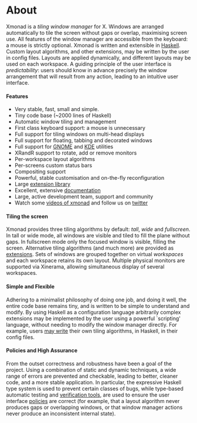 ---
---

# About

Xmonad is a _tiling window manager_ for X. Windows are arranged automatically to tile the screen without gaps or overlap, maximising screen use. All features of the window manager are accessible from the keyboard: a mouse is strictly optional. Xmonad is written and extensible in [Haskell](https://haskell.org). Custom layout algorithms, and other extensions, may be written by the user in config files. Layouts are applied dynamically, and different layouts may be used on each workspace. A guiding principle of the user interface is _predictability_: users should know in advance precisely the window arrangement that will result from any action, leading to an intuitive user interface.

#### Features

*   Very stable, fast, small and simple.
*   Tiny code base (~2000 lines of Haskell)
*   Automatic window tiling and management
*   First class keyboard support: a mouse is unnecessary
*   Full support for tiling windows on multi-head displays
*   Full support for floating, tabbing and decorated windows
*   Full support for [GNOME](https://haskell.org/haskellwiki/Xmonad/Using_xmonad_in_Gnome) and [KDE](https://haskell.org/haskellwiki/Xmonad/Using_xmonad_in_KDE) utilities
*   XRandR support to rotate, add or remove monitors
*   Per-workspace layout algorithms
*   Per-screens custom status bars
*   Compositing support
*   Powerful, stable customisation and on-the-fly reconfiguration
*   Large [extension library](https://hackage.haskell.org/package/xmonad-contrib)
*   Excellent, extensive [documentation](https://hackage.haskell.org/package/xmonad)
*   Large, active development team, support and community
*   Watch some [videos of xmonad](videos.html) and follow us on [twitter](https://twitter.com/xmonad)

#### Tiling the screen

Xmonad provides three tiling algorithms by default: _tall_, _wide_ and _fullscreen_. In tall or wide mode, all windows are visible and tiled to fill the plane without gaps. In fullscreen mode only the focused window is visible, filling the screen. Alternative tiling algorithms (and much more) are provided as [extensions](https://hackage.haskell.org/package/xmonad-contrib). Sets of windows are grouped together on virtual _workspaces_ and each workspace retains its own layout. Multiple physical monitors are supported via Xinerama, allowing simultaneous display of several workspaces.

#### Simple and Flexible

Adhering to a minimalist philosophy of doing one job, and doing it well, the entire code base remains tiny, and is written to be simple to understand and modify. By using Haskell as a configuration language arbitrarily complex extensions may be implemented by the user using a powerful `scripting' language, without needing to modify the window manager directly. For example, users [may write](https://hackage.haskell.org/package/xmonad-contrib) their own tiling algorithms, in Haskell, in their config files.

#### Policies and High Assurance

From the outset correctness and robustness have been a goal of the project. Using a combination of static and dynamic techniques, a wide range of errors are prevented and checkable, leading to better, cleaner code, and a more stable application. In particular, the expressive Haskell type system is used to prevent certain classes of bugs, while type-based automatic testing and [verification tools](https://webspace.science.uu.nl/~swier004/publications/2012-haskell.pdf), are used to ensure the user interface [policies](https://code.haskell.org/xmonad/tests/Properties.hs) are correct (for example, that a layout algorithm never produces gaps or overlapping windows, or that window manager actions never produce an inconsistent internal state).
